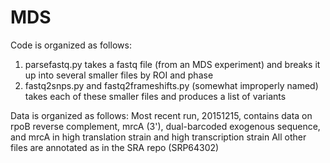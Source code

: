 # MDS

Code is organized as follows:
1) parsefastq.py takes a fastq file (from an MDS experiment) and breaks it up into several smaller files by ROI and phase
2) fastq2snps.py and fastq2frameshifts.py (somewhat improperly named) takes each of these smaller files and produces a list of variants

Data is organized as follows:
Most recent run, 20151215, contains data on rpoB reverse complement, mrcA (3'), dual-barcoded exogenous sequence, and mrcA in high translation strain and high transcription strain
All other files are annotated as in the SRA repo (SRP64302) 
